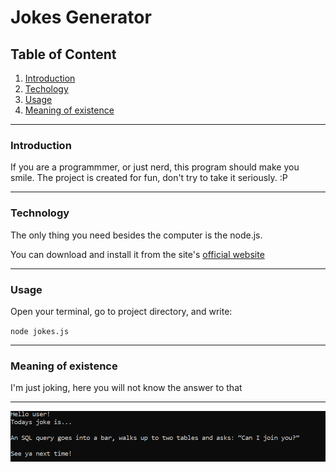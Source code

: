 # Jokes Generator

## Table of Content
1. [Introduction](#introduction) 
1. [Techology](#technology)
1. [Usage](#usage)
1. [Meaning of existence](#meaning-of-existence)

---
### Introduction 
If you are a programmmer, or just nerd, this program should make you smile. The project is created for fun, 
don't try to take it seriously. :P

---

### Technology

The only thing you need besides the computer is the node.js. 

You can download and install it from the site's [official website](https://nodejs.org/en/)

---
### Usage

Open your terminal, go to project directory, and write:

`node jokes.js`


---
### Meaning of existence
I'm just joking, here you will not know the answer to that

---
![](src/sample_joke.png)
